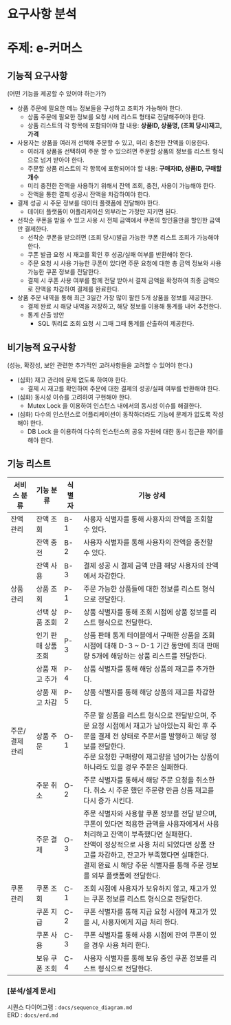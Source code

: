 # 요구사항 분석

# 주제: e-커머스

## 기능적 요구사항

(어떤 기능을 제공할 수 있어야 하는가?)

- 상품 주문에 필요한 메뉴 정보들을 구성하고 조회가 가능해야 한다.
    - 상품 주문에 필요한 정보를 요청 시에 리스트 형태로 전달해주어야 한다.
    - 상품 리스트의 각 항목에 포함되어야 할 내용: **상품ID, 상품명, (조회 당시)재고, 가격**
- 사용자는 상품을 여러개 선택해 주문할 수 있고, 미리 충전한 잔액을 이용한다.
    - 여러개 상품을 선택하여 주문 할 수 있으려면 주문할 상품의 정보를 리스트 형식으로 넘겨 받아야 한다.
    - 주문할 상품 리스트의 각 항목에 포함되어야 할 내용: **구매자ID, 상품ID, 구매할 개수**
    - 미리 충전한 잔액을 사용하기 위해서 잔액 조회, 충전, 사용이 가능해야 한다.
    - 잔액을 통한 결제 성공시 잔액을 차감하여야 한다.
- 결제 성공 시 주문 정보를 데이터 플랫폼에 전달해야 한다.
    - 데이터 플랫폼이 어플리케이션 외부라는 가정만 지키면 된다.
- 선착순 쿠폰을 받을 수 있고 사용 시 전체 금액에서 쿠폰의 할인율만큼 할인한 금액만 결제한다.
    - 선착순 쿠폰을 받으려면 (조회 당시)발급 가능한 쿠폰 리스트 조회가 가능해야 한다.
    - 쿠폰 발급 요청 시 재고를 확인 후 성공/실패 여부를 반환해야 한다.
    - 주문 요청 시 사용 가능한 쿠폰이 있다면 주문 요청에 대한 총 금액 정보와 사용 가능한 쿠폰 정보를 전달한다.
    - 결제 시 쿠폰 사용 여부를 함께 전달 받아서 결제 금액을 확정하여 최종 금액으로 잔액을 차감하여 결제를 완료한다.
- 상품 주문 내역을 통해 최근 3일간 가장 많이 팔린 5개 상품을 정보를 제공한다.
    - 결제 완료 시 해당 내역을 저장하고, 해당 정보를 이용해 통계를 내어 추천한다.
    - 통계 산출 방안
        - SQL 쿼리로 조회 요청 시 그때 그때 통계를 산출하여 제공한다.

## 비기능적 요구사항

(성능, 확장성, 보안 관련한 추가적인 고려사항들을 고려할 수 있어야 한다.)

- (심화) 재고 관리에 문제 없도록 하여야 한다.
    - 결제 시 재고를 확인하여 주문에 대한 결제의 성공/실패 여부를 반환해야 한다.
- (심화) 동시성 이슈를 고려하여 구현해야 한다.
    - Mutex Lock 을 이용하여 인스턴스 내에서의 동시성 이슈를 해결한다.
- (심화) 다수의 인스턴스로 어플리케이션이 동작하더라도 기능에 문제가 없도록 작성해야 한다.
    - DB Lock 을 이용하여 다수의 인스턴스의 공유 자원에 대한 동시 접근을 제어를 해야 한다.
    

## 기능 리스트

| 서비스 분류 | 기능 분류 | 식별자 | 기능 상세 |
| --- | --- | --- | --- |
| 잔액 관리 | 잔액 조회 | B-1 | 사용자 식별자를 통해 사용자의 잔액을 조회할 수 있다. |
|  | 잔액 충전 | B-2 | 사용자 식별자를 통해 사용자의 잔액을 충전할 수 있다. |
|  | 잔액 사용 | B-3 | 결제 성공 시 결제 금액 만큼 해당 사용자의 잔액에서 차감한다. |
| 상품 관리 | 상품 조회 | P-1 | 주문 가능한 상품들에 대한 정보를 리스트 형식으로 전달한다. |
|  | 선택 상품 조회 | P-2 | 상품 식별자를 통해 조회 시점에 상품 정보를 리스트 형식으로 전달한다.   |
|  | 인기 판매 상품 조회 | P-3 | 상품 판매 통계 테이블에서 구매한 상품을 조회시점에 대해 D-3 ~ D-1 기간 동안에 최대 판매량 5개에 해당하는 상품 리스트를 전달한다. |
|  | 상품 재고 추가 | P-4 | 상품 식별자를 통해 해당 상품의 재고를 추가한다. |
|  | 상품 재고 차감 | P-5 | 상품 식별자를 통해 해당 상품의 재고를 차감한다. |
| 주문/결제 관리 | 상품 주문 | O-1 | 주문 할 상품을 리스트 형식으로 전달받으며, 주문 요청 시점에서 재고가 남아있는지 확인 후 주문을 결제 전 상태로 주문서를 발행하고 해당 정보를 전달한다. <br/>주문 요청한 구매량이 재고량을 넘어가는 상품이 하나라도 있을 경우 주문은 실패한다. |
|  | 주문 취소 | O-2 | 주문 식별자를 통해서 해당 주문 요청을 취소한다. 취소 시 주문 했던 주문량 만큼 상품 재고를 다시 증가 시킨다. |
|  | 주문 결제 | O-3 | 주문 식별자와 사용할 쿠폰 정보를 전달 받으며, 쿠폰이 있다면 적용한 금액을 사용자에게서 사용 처리하고 잔액이 부족했다면 실패한다. <br/>잔액이 정상적으로 사용 처리 되었다면 상품 잔고를 차감하고, 잔고가 부족했다면 실패한다.<br/>결제 완료 시 해당 주문 식별자를 통해 주문 정보를 외부 플랫폼에 전달한다. |
| 쿠폰 관리 | 쿠폰 조회 | C-1 | 조회 시점에 사용자가 보유하지 않고, 재고가 있는 쿠폰 정보를 리스트 형식으로 전달한다.  |
|  | 쿠폰 지급 | C-2 | 쿠폰 식별자를 통해 지급 요청 시점에 재고가 있을 시, 사용자에게 지급 처리 한다. |
|  | 쿠폰 사용 | C-3 | 쿠폰 식별자를 통해 사용 시점에 잔여 쿠폰이 있을 경우 사용 처리 한다. |
|  | 보유 쿠폰 조회 | C-4 | 사용자 식별자를 통해 보유 중인 쿠폰 정보를 리스트 형식으로 전달한다.  |

### [분석/설계 문서]

시퀀스 다이어그램 : `docs/sequence_diagram.md`<br/>
ERD : `docs/erd.md`